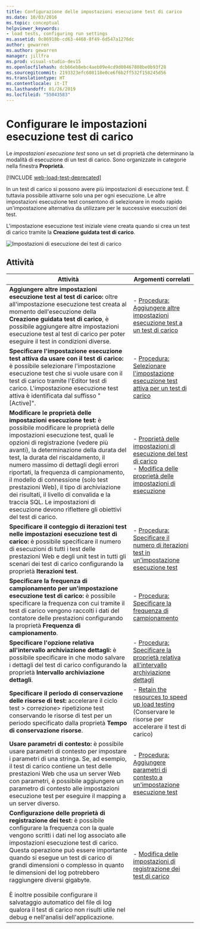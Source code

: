 ```yaml
---
title: Configurazione delle impostazioni esecuzione test di carico
ms.date: 10/03/2016
ms.topic: conceptual
helpviewer_keywords:
- load tests, configuring run settings
ms.assetid: 0c86918b-cd63-4468-8f49-6d547a1276dc
author: gewarren
ms.author: gewarren
manager: jillfra
ms.prod: visual-studio-dev15
ms.openlocfilehash: dcb66eb8ebc4aeb09e4cd9d00467808be0b93f28
ms.sourcegitcommit: 2193323efc608118e0ce6f6b2ff532f158245d56
ms.translationtype: HT
ms.contentlocale: it-IT
ms.lasthandoff: 01/26/2019
ms.locfileid: "55043583"
---
```

# <a name="configure-load-test-run-settings"></a>Configurare le impostazioni esecuzione test di carico

Le *impostazioni esecuzione test* sono un set di proprietà che determinano la modalità di esecuzione di un test di carico. Sono organizzate in categorie nella finestra **Proprietà**.

[!INCLUDE [web-load-test-deprecated](includes/web-load-test-deprecated.md)]

In un test di carico si possono avere più impostazioni di esecuzione test. È tuttavia possibile attivarne solo una per ogni esecuzione. Le altre impostazioni esecuzione test consentono di selezionare in modo rapido un'impostazione alternativa da utilizzare per le successive esecuzioni dei test.

L'impostazione esecuzione test iniziale viene creata quando si crea un test di carico tramite la **Creazione guidata test di carico**.

![Impostazioni di esecuzione dei test di carico](../test/media/loadtestrunsettings.png)

## <a name="tasks"></a>Attività

|Attività|Argomenti correlati|
|-|-|
|**Aggiungere altre impostazioni esecuzione test al test di carico:** oltre all'impostazione esecuzione test creata al momento dell'esecuzione della **Creazione guidata test di carico**, è possibile aggiungere altre impostazioni esecuzione test al test di carico per poter eseguire il test in condizioni diverse.|-   [Procedura: Aggiungere altre impostazioni esecuzione test a un test di carico](../test/how-to-add-additional-run-settings-to-a-load-test.md)|
|**Specificare l'impostazione esecuzione test attiva da usare con il test di carico:** è possibile selezionare l'impostazione esecuzione test che si vuole usare con il test di carico tramite l'Editor test di carico. L'impostazione esecuzione test attiva è identificata dal suffisso "[Active]".|-   [Procedura: Selezionare l'impostazione esecuzione test attiva per un test di carico](../test/how-to-select-the-active-run-setting-for-a-load-test.md)|
|**Modificare le proprietà delle impostazioni esecuzione test:** è possibile modificare le proprietà delle impostazioni esecuzione test, quali le opzioni di registrazione (vedere più avanti), la determinazione della durata del test, la durata del riscaldamento, il numero massimo di dettagli degli errori riportati, la frequenza di campionamento, il modello di connessione (solo test prestazioni Web), il tipo di archiviazione dei risultati, il livello di convalida e la traccia SQL. Le impostazioni di esecuzione devono riflettere gli obiettivi del test di carico.|-   [Proprietà delle impostazioni di esecuzione del test di carico](../test/load-test-run-settings-properties.md)<br />-   [Modifica delle proprietà delle impostazioni di esecuzione](../test/load-test-run-settings-properties.md#change-run-setting-properties)|
|**Specificare il conteggio di iterazioni test nelle impostazioni esecuzione test di carico:** è possibile specificare il numero di esecuzioni di tutti i test delle prestazioni Web e degli unit test in tutti gli scenari dei test di carico configurando la proprietà **Iterazioni test**.|-   [Procedura: Specificare il numero di iterazioni test in un'impostazione esecuzione test](../test/how-to-specify-the-number-of-test-iterations-in-a-load-test.md)|
|**Specificare la frequenza di campionamento per un'impostazione esecuzione test di carico:** è possibile specificare la frequenza con cui tramite il test di carico vengono raccolti i dati del contatore delle prestazioni configurando la proprietà **Frequenza di campionamento**.|-   [Procedura: Specificare la frequenza di campionamento](../test/how-to-specify-the-sample-rate-for-a-load-test.md)|
|**Specificare l'opzione relativa all'intervallo archiviazione dettagli:** è possibile specificare in che modo salvare i dettagli del test di carico configurando la proprietà **Intervallo archiviazione dettagli**.|-   [Procedura: Specificare la proprietà relativa all'intervallo archiviazione dettagli](../test/how-to-specify-the-timing-details-storage-property-for-a-load-test.md)|
|**Specificare il periodo di conservazione delle risorse di test:** accelerare il ciclo test > correzione> ripetizione test conservando le risorse di test per un periodo specificato dalla proprietà **Tempo di conservazione risorse**.|-   [Retain the resources to speed up load testing](/azure/devops/test/load-test/getting-started-with-performance-testing?view=vsts) (Conservare le risorse per accelerare il test di carico)|
|**Usare parametri di contesto:** è possibile usare parametri di contesto per impostare i parametri di una stringa. Se, ad esempio, il test di carico contiene un test delle prestazioni Web che usa un server Web con parametri, è possibile aggiungere un parametro di contesto alle impostazioni esecuzione test per eseguire il mapping a un server diverso.|-   [Procedura: Aggiungere parametri di contesto a un'impostazione esecuzione test](../test/how-to-add-context-parameters-to-a-load-test-run-setting.md)|
|**Configurazione delle proprietà di registrazione dei test:** è possibile configurare la frequenza con la quale vengono scritti i dati nel log associato alle impostazioni esecuzione test di carico. Questa operazione può essere importante quando si esegue un test di carico di grandi dimensioni o complesso in quanto le dimensioni del log potrebbero raggiungere diversi gigabyte.<br /><br /> È inoltre possibile configurare il salvataggio automatico del file di log qualora il test di carico non risulti utile nel debug e nell'analisi dell'applicazione.|-   [Modifica delle impostazioni di registrazione dei test di carico](../test/modify-load-test-logging-settings.md)|